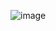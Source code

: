 ![image](https://user-images.githubusercontent.com/57217759/203005158-ec18563c-3c6f-4903-8535-f6f07de8c504.png)
